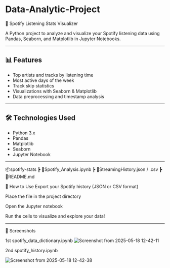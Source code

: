 # Data-Analytic-Project

 🎵 Spotify Listening Stats Visualizer

A Python project to analyze and visualize your Spotify listening data using Pandas, Seaborn, and Matplotlib in Jupyter Notebooks.

---

## 📊 Features

- Top artists and tracks by listening time
- Most active days of the week
- Track skip statistics
- Visualizations with Seaborn & Matplotlib
- Data preprocessing and timestamp analysis

---

## 🛠️ Technologies Used

- Python 3.x
- Pandas
- Matplotlib
- Seaborn
- Jupyter Notebook

---

📦spotify-stats
┣ 📜Spotify_Analysis.ipynb
┣ 📜StreamingHistory.json / .csv
┣ 📜README.md


📂 How to Use
Export your Spotify history (JSON or CSV format)

Place the file in the project directory

Open the Jupyter notebook

Run the cells to visualize and explore your data!

----

📸 Screenshots

1st spotify_data_dictionary.ipynb
![Screenshot from 2025-05-18 12-42-11](https://github.com/user-attachments/assets/cfede8f6-6cbb-441e-955d-b7b38ff60b13)


2nd spotify_history.ipynb

![Screenshot from 2025-05-18 12-42-38](https://github.com/user-attachments/assets/35927778-cde0-4343-8941-55a2975fb4f1)


